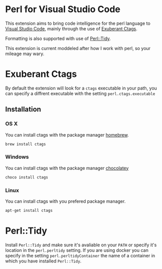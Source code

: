 # Perl for Visual Studio Code

This extension aims to bring code intelligence for the perl language to [Visual Studio Code](https://code.visualstudio.com/), mainly through the use of [Exuberant Ctags](http://ctags.sourceforge.net/).

Formatting is also supported with use of [Perl::Tidy](https://metacpan.org/pod/distribution/Perl-Tidy/lib/Perl/Tidy.pod).

This extension is current moddeled after how I work with perl, so your mileage may wary.

# Exuberant Ctags

By default the extension will look for a `ctags` executable in your path, you can specify a diffrent executable with the setting `perl.ctags.executable`

## Installation

### OS X

You can install ctags with the package manager [homebrew](http://brew.sh/).

```sh
brew install ctags
```

### Windows

You can install ctags with the package manager [chocolatey](https://chocolatey.org/)

```sh
choco install ctags
```

### Linux

You can install ctags with you prefered package manager.

```sh
apt-get install ctags
```

# Perl::Tidy

Install `Perl::Tidy` and make sure it's avaliable on your `PATH` or specify it's location in the `perl.perltidy` setting. If you are using docker you can specify in the setting `perl.perltidyContainer` the name of a container in which you have installed `Perl::Tidy`.